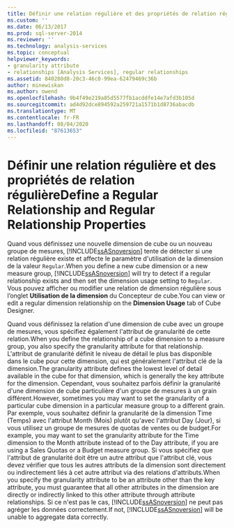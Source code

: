 ```yaml
---
title: Définir une relation régulière et des propriétés de relation régulière | Microsoft Docs
ms.custom: ''
ms.date: 06/13/2017
ms.prod: sql-server-2014
ms.reviewer: ''
ms.technology: analysis-services
ms.topic: conceptual
helpviewer_keywords:
- granularity attribute
- relationships [Analysis Services], regular relationships
ms.assetid: 840280d8-20c3-46c0-99ea-62479469c36b
author: minewiskan
ms.author: owend
ms.openlocfilehash: 9b4f49e219a85d5577fb1acddfe14e7afd3b105d
ms.sourcegitcommit: ad4d92dce894592a259721a1571b1d8736abacdb
ms.translationtype: MT
ms.contentlocale: fr-FR
ms.lasthandoff: 08/04/2020
ms.locfileid: "87613653"
---
```

# <a name="define-a-regular-relationship-and-regular-relationship-properties"></a><span data-ttu-id="b46e0-102">Définir une relation régulière et des propriétés de relation régulière</span><span class="sxs-lookup"><span data-stu-id="b46e0-102">Define a Regular Relationship and Regular Relationship Properties</span></span>
  <span data-ttu-id="b46e0-103">Quand vous définissez une nouvelle dimension de cube ou un nouveau groupe de mesures, [!INCLUDE[ssASnoversion](../../includes/ssasnoversion-md.md)] tente de détecter si une relation régulière existe et affecte le paramètre d'utilisation de la dimension de la valeur `Regular`.</span><span class="sxs-lookup"><span data-stu-id="b46e0-103">When you define a new cube dimension or a new measure group, [!INCLUDE[ssASnoversion](../../includes/ssasnoversion-md.md)] will try to detect if a regular relationship exists and then set the dimension usage setting to `Regular`.</span></span> <span data-ttu-id="b46e0-104">Vous pouvez afficher ou modifier une relation de dimension régulière sous l’onglet **Utilisation de la dimension** du Concepteur de cube.</span><span class="sxs-lookup"><span data-stu-id="b46e0-104">You can view or edit a regular dimension relationship on the **Dimension Usage** tab of Cube Designer.</span></span>  
  
 <span data-ttu-id="b46e0-105">Quand vous définissez la relation d'une dimension de cube avec un groupe de mesures, vous spécifiez également l'attribut de granularité de cette relation.</span><span class="sxs-lookup"><span data-stu-id="b46e0-105">When you define the relationship of a cube dimension to a measure group, you also specify the granularity attribute for that relationship.</span></span> <span data-ttu-id="b46e0-106">L'attribut de granularité définit le niveau de détail le plus bas disponible dans le cube pour cette dimension, qui est généralement l'attribut clé de la dimension.</span><span class="sxs-lookup"><span data-stu-id="b46e0-106">The granularity attribute defines the lowest level of detail available in the cube for that dimension, which is generally the key attribute for the dimension.</span></span> <span data-ttu-id="b46e0-107">Cependant, vous souhaitez parfois définir la granularité d'une dimension de cube particulière d'un groupe de mesures à un grain différent.</span><span class="sxs-lookup"><span data-stu-id="b46e0-107">However, sometimes you may want to set the granularity of a particular cube dimension in a particular measure group to a different grain.</span></span> <span data-ttu-id="b46e0-108">Par exemple, vous souhaitez définir la granularité de la dimension Time (Temps) avec l'attribut Month (Mois) plutôt qu'avec l'attribut Day (Jour), si vous utilisez un groupe de mesures de quotas de ventes ou de budget.</span><span class="sxs-lookup"><span data-stu-id="b46e0-108">For example, you may want to set the granularity attribute for the Time dimension to the Month attribute instead of to the Day attribute, if you are using a Sales Quotas or a Budget measure group.</span></span> <span data-ttu-id="b46e0-109">Si vous spécifiez que l'attribut de granularité doit être un autre attribut que l'attribut clé, vous devez vérifier que tous les autres attributs de la dimension sont directement ou indirectement liés à cet autre attribut via des relations d'attributs.</span><span class="sxs-lookup"><span data-stu-id="b46e0-109">When you specify the granularity attribute to be an attribute other than the key attribute, you must guarantee that all other attributes in the dimension are directly or indirectly linked to this other attribute through attribute relationships.</span></span> <span data-ttu-id="b46e0-110">Si ce n'est pas le cas, [!INCLUDE[ssASnoversion](../../includes/ssasnoversion-md.md)] ne peut pas agréger les données correctement.</span><span class="sxs-lookup"><span data-stu-id="b46e0-110">If not, [!INCLUDE[ssASnoversion](../../includes/ssasnoversion-md.md)] will be unable to aggregate data correctly.</span></span>  
  
  
